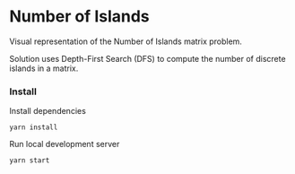 # Number of Islands

Visual representation of the Number of Islands matrix problem.

Solution uses Depth-First Search (DFS) to compute the number of discrete islands in a matrix.

### Install

Install dependencies
```
yarn install
```

Run local development server
```
yarn start
```

